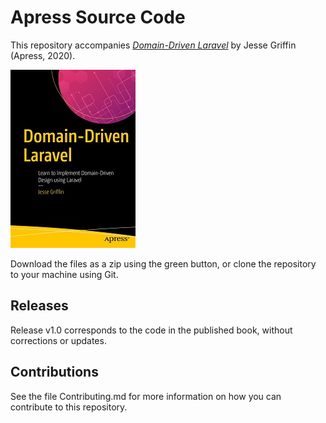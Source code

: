 # Apress Source Code

This repository accompanies [*Domain-Driven Laravel*](http://www.apress.com/9781484260227) by Jesse Griffin (Apress, 2020).

[comment]: #cover
![Cover image](9781484260227.jpg)

Download the files as a zip using the green button, or clone the repository to your machine using Git.

## Releases

Release v1.0 corresponds to the code in the published book, without corrections or updates.

## Contributions

See the file Contributing.md for more information on how you can contribute to this repository.